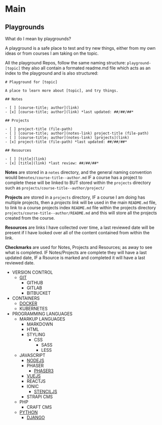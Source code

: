 # Main

## Playgrounds

What do I mean by playgrounds? 

A playground is a safe place to test and try new things, either from my own ideas or from courses I am taking on the topic.

All the playground Repos, follow the same naming structure: `playground-[topic]` they also all contain a formated readme.md file which acts as an index to the playground and is also structured:

````
# Playground for [topic]

A place to learn more about [topic], and try things.

## Notes

- [ ] [course-title; author](link)
- [x] [course-title; author](link) *last updated: ##/##/##*

## Projects

- [ ] project-title (file-path)
- [ ] [course-title; author](notes-link) project-title (file-path)
- [ ] [course-title; author](notes-link) [projects](link)
- [x] project-title (file-path) *last updated: ##/##/##*

## Resources

- [ ] [title](link)
- [x] [title](link) *last review: ##/##/##*
````

**Notes** are stored in a `notes` directory, and the general naming convention would be`notes/course-title--author.md` 
IF a course has a project to complete these will be linked to BUT stored within the `projects` directory such as `projects/course-title--author/project/` 

**Projects** are stored in a `projects` directory,
IF a course I am doing has multiple projects, then a *projects link* will be used in the main `README.md` file, to link to a course projects index `README.md` file within the projects directory `projects/course-title--author/README.md` and this will store all the projects created from the course.

**Resources** are links I have collected over time, a last reviewed date will be present if I have looked over all of the content contained from within the link.

**Checkmarks** are used for Notes, Projects and Resources; as away to see what is completed. IF Notes/Projects are complete they will have a last updated date, IF a Rsource is marked and completed it will have a last reviewed date.

- VERSION CONTROL
    - [GIT](https://github.com/mejasonatkinson/playground-git)
        - GITHUB
        - GITLAB
        - BITBUCKET
- CONTAINERS
    - [DOCKER](https://github.com/mejasonatkinson/playground-docker)
    - KUBERNETES
- PROGRAMMING LANGUAGES
    - MARKUP LANGUAGES
        - MARKDOWN
        - HTML
        - STYLING
            - CSS
                - SASS
                - LESS
    - JAVASCRIPT
        - [NODEJS](https://github.com/mejasonatkinson/playground-nodejs)
        - PHASER
            - [PHASER3](https://github.com/mejasonatkinson/playground-phaser-3)
        - [VUEJS](https://github.com/mejasonatkinson/playground-vuejs)
        - REACTJS <!-- (https://github.com/mejasonatkinson/playground-reactjs) -->
        - IONIC
            - [STENCILJS](https://github.com/mejasonatkinson/playground-stenciljs)
        - STRAPI CMS <!-- (https://github.com/mejasonatkinson/playground-strapiCMS) -->
    - PHP <!-- (https://github.com/mejasonatkinson/playground-php) -->
        - CRAFT CMS <!-- (https://github.com/mejasonatkinson/playground-craftCMS) -->   
    - [PYTHON](https://github.com/mejasonatkinson/playground-python)
        - [DJANGO](https://github.com/mejasonatkinson/playground-django)




 




<!--
- [DATA](https://github.com/mejasonatkinson/playground-data)
Topics:
*Delete, if not being used?*
- [JAVASCRIPT](https://github.com/mejasonatkinson/topics-javascript)
- [PHP](https://github.com/mejasonatkinson/topics-php)
- [PYTHON](https://github.com/mejasonatkinson/topics-python)
- [TOPICS](https://github.com/mejasonatkinson/topics)
-->

<!--
Projects:
*Delete, if not being used?*
- [TOPIC TOOL](https://github.com/mejasonatkinson/topic-tool)
- [PROJECT TOOL](https://github.com/mejasonatkinson/project-tool)
- [GUITAR TOOL](https://github.com/mejasonatkinson/guitar-tool)
- [PRESENTATION TOOL](https://github.com/mejasonatkinson/presentation-tool)
-->

